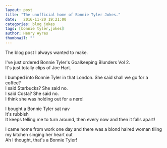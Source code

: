 ```yaml
--- 
layout: post
title: "The unofficial home of Bonnie Tyler Jokes."
date:   2016-11-20 19:21:00
categories: blog jokes
tags: [bonnie tyler,jokes]
author: Henry Ayres
thumbnail: ""
--- 
```


The blog post I always wanted to make.


I've just ordered Bonnie Tyler's Goalkeeping Blunders Vol 2.   
It's just totally clips of Joe Hart.  


I bumped into Bonnie Tyler in that London.  She said shall we go for a coffee?  
I said Starbucks?  She said no.  
I said Costa?  She said no.  
I think she was holding out for a nero!


I bought a Bonnie Tyler sat nav  
It's rubbish  
It keeps telling me to turn around, then every now and then it falls apart!



I came home from work one day and there was a blond haired woman tiling my kitchen singing her heart out  
Ah I thought, that's a Bonnie Tyler!

